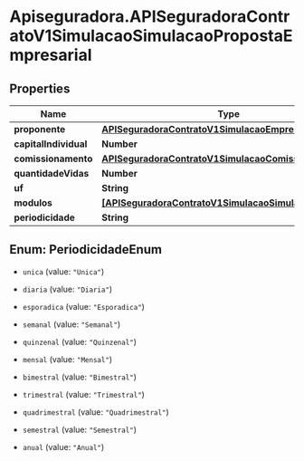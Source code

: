 # Apiseguradora.APISeguradoraContratoV1SimulacaoSimulacaoPropostaEmpresarial

## Properties
Name | Type | Description | Notes
------------ | ------------- | ------------- | -------------
**proponente** | [**APISeguradoraContratoV1SimulacaoEmpresaProponente**](APISeguradoraContratoV1SimulacaoEmpresaProponente.md) |  | [optional] 
**capitalIndividual** | **Number** |  | [optional] 
**comissionamento** | [**APISeguradoraContratoV1SimulacaoComissionamento**](APISeguradoraContratoV1SimulacaoComissionamento.md) |  | [optional] 
**quantidadeVidas** | **Number** |  | [optional] 
**uf** | **String** |  | [optional] 
**modulos** | [**[APISeguradoraContratoV1SimulacaoSimulacaoModulo]**](APISeguradoraContratoV1SimulacaoSimulacaoModulo.md) |  | [optional] 
**periodicidade** | **String** |  | [optional] 


<a name="PeriodicidadeEnum"></a>
## Enum: PeriodicidadeEnum


* `unica` (value: `"Unica"`)

* `diaria` (value: `"Diaria"`)

* `esporadica` (value: `"Esporadica"`)

* `semanal` (value: `"Semanal"`)

* `quinzenal` (value: `"Quinzenal"`)

* `mensal` (value: `"Mensal"`)

* `bimestral` (value: `"Bimestral"`)

* `trimestral` (value: `"Trimestral"`)

* `quadrimestral` (value: `"Quadrimestral"`)

* `semestral` (value: `"Semestral"`)

* `anual` (value: `"Anual"`)




